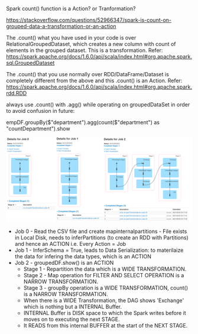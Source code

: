 Spark count() function is a Action? or Tranformation?

https://stackoverflow.com/questions/52966347/spark-is-count-on-grouped-data-a-transformation-or-an-action

The .count() what you have used in your code is over RelationalGroupedDataset, which creates a new column with count of elements in the grouped dataset. This is a transformation.
Refer: https://spark.apache.org/docs/1.6.0/api/scala/index.html#org.apache.spark.sql.GroupedDataset

The .count() that you use normally over RDD/DataFrame/Dataset is completely different from the above and this .count() is an Action.
Refer: https://spark.apache.org/docs/1.6.0/api/scala/index.html#org.apache.spark.rdd.RDD

always use .count() with .agg() while operating on groupedDataSet in order to avoid confusion in future:

empDF.groupBy($"department").agg(count($"department") as "countDepartment").show

![Multiple Jobs & Stages within](DFJobs.png)

- Job 0 - Read the CSV file and create mapinternalpartitions - File exists in Local Disk, needs to inferPartitions (to create an RDD with Partitions) and hence an ACTION
i.e. Every Action = Job
- Job 1 - InferSchema = True, leads to Data Serialization: to materilaize the data for infering the data types, which is an ACTION
- Job 2 - groupedDF.show() is an ACTION
	- Stage 1 - Repartition the data which is a WIDE TRANSFORMATION.
	- Stage 2 - Map operation for FILTER AND SELECT OPERATION is a NARROW TRANSFORMATION.
	- Stage 3 - groupBy operation is a WIDE TRANSFORMATION, count() is a NARROW TRANSFORMATION.
	- When there is a WIDE Transformation, the DAG shows 'Exchange' which is nothing but a INTERNAL Buffer.
	- INTERNAL Buffer is DISK space to which the Spark writes before it moves on to executing the next STAGE.
	- It READS from this internal BUFFER at the start of the NEXT STAGE.
